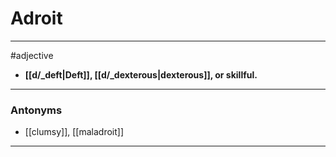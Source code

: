 # Adroit
---
#adjective
- **[[d/_deft|Deft]], [[d/_dexterous|dexterous]], or skillful.**
---
### Antonyms
- [[clumsy]], [[maladroit]]
---
